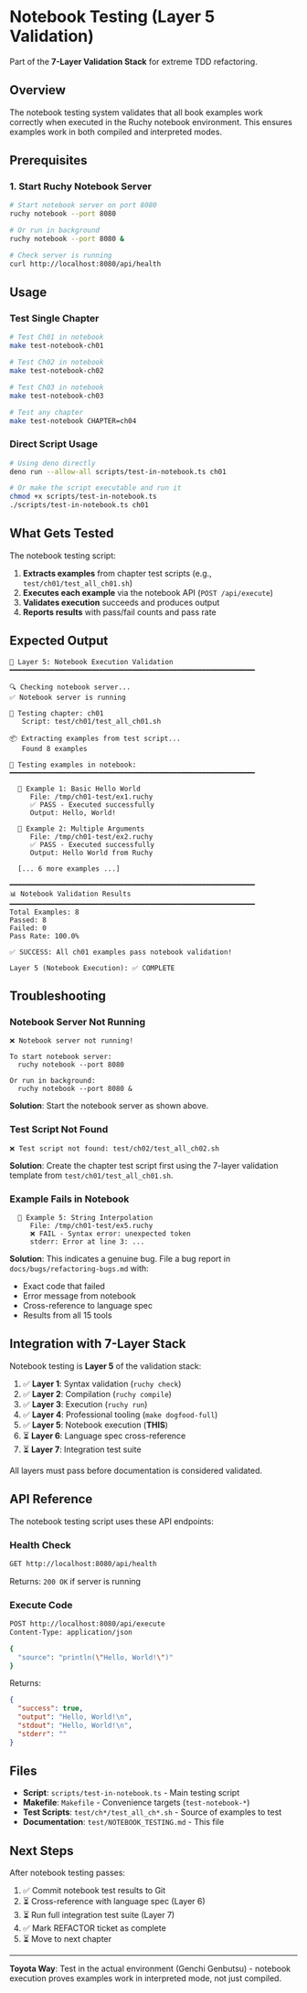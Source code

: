 # Notebook Testing (Layer 5 Validation)

Part of the **7-Layer Validation Stack** for extreme TDD refactoring.

## Overview

The notebook testing system validates that all book examples work correctly when executed in the Ruchy notebook environment. This ensures examples work in both compiled and interpreted modes.

## Prerequisites

### 1. Start Ruchy Notebook Server

```bash
# Start notebook server on port 8080
ruchy notebook --port 8080

# Or run in background
ruchy notebook --port 8080 &

# Check server is running
curl http://localhost:8080/api/health
```

## Usage

### Test Single Chapter

```bash
# Test Ch01 in notebook
make test-notebook-ch01

# Test Ch02 in notebook
make test-notebook-ch02

# Test Ch03 in notebook
make test-notebook-ch03

# Test any chapter
make test-notebook CHAPTER=ch04
```

### Direct Script Usage

```bash
# Using deno directly
deno run --allow-all scripts/test-in-notebook.ts ch01

# Or make the script executable and run it
chmod +x scripts/test-in-notebook.ts
./scripts/test-in-notebook.ts ch01
```

## What Gets Tested

The notebook testing script:

1. **Extracts examples** from chapter test scripts (e.g., `test/ch01/test_all_ch01.sh`)
2. **Executes each example** via the notebook API (`POST /api/execute`)
3. **Validates execution** succeeds and produces output
4. **Reports results** with pass/fail counts and pass rate

## Expected Output

```
🧪 Layer 5: Notebook Execution Validation
━━━━━━━━━━━━━━━━━━━━━━━━━━━━━━━━━━━━━━━━━━━━━━━━━━━━━━━━━━━━

🔍 Checking notebook server...
✅ Notebook server is running

📂 Testing chapter: ch01
   Script: test/ch01/test_all_ch01.sh

📦 Extracting examples from test script...
   Found 8 examples

🧪 Testing examples in notebook:
━━━━━━━━━━━━━━━━━━━━━━━━━━━━━━━━━━━━━━━━━━━━━━━━━━━━━━━━━━━━

  📝 Example 1: Basic Hello World
     File: /tmp/ch01-test/ex1.ruchy
     ✅ PASS - Executed successfully
     Output: Hello, World!

  📝 Example 2: Multiple Arguments
     File: /tmp/ch01-test/ex2.ruchy
     ✅ PASS - Executed successfully
     Output: Hello World from Ruchy

  [... 6 more examples ...]

━━━━━━━━━━━━━━━━━━━━━━━━━━━━━━━━━━━━━━━━━━━━━━━━━━━━━━━━━━━━
📊 Notebook Validation Results
━━━━━━━━━━━━━━━━━━━━━━━━━━━━━━━━━━━━━━━━━━━━━━━━━━━━━━━━━━━━
Total Examples: 8
Passed: 8
Failed: 0
Pass Rate: 100.0%

✅ SUCCESS: All ch01 examples pass notebook validation!

Layer 5 (Notebook Execution): ✅ COMPLETE
```

## Troubleshooting

### Notebook Server Not Running

```
❌ Notebook server not running!

To start notebook server:
  ruchy notebook --port 8080

Or run in background:
  ruchy notebook --port 8080 &
```

**Solution**: Start the notebook server as shown above.

### Test Script Not Found

```
❌ Test script not found: test/ch02/test_all_ch02.sh
```

**Solution**: Create the chapter test script first using the 7-layer validation template from `test/ch01/test_all_ch01.sh`.

### Example Fails in Notebook

```
  📝 Example 5: String Interpolation
     File: /tmp/ch01-test/ex5.ruchy
     ❌ FAIL - Syntax error: unexpected token
     stderr: Error at line 3: ...
```

**Solution**: This indicates a genuine bug. File a bug report in `docs/bugs/refactoring-bugs.md` with:
- Exact code that failed
- Error message from notebook
- Cross-reference to language spec
- Results from all 15 tools

## Integration with 7-Layer Stack

Notebook testing is **Layer 5** of the validation stack:

1. ✅ **Layer 1**: Syntax validation (`ruchy check`)
2. ✅ **Layer 2**: Compilation (`ruchy compile`)
3. ✅ **Layer 3**: Execution (`ruchy run`)
4. ✅ **Layer 4**: Professional tooling (`make dogfood-full`)
5. ✅ **Layer 5**: Notebook execution (**THIS**)
6. ⏳ **Layer 6**: Language spec cross-reference
7. ⏳ **Layer 7**: Integration test suite

All layers must pass before documentation is considered validated.

## API Reference

The notebook testing script uses these API endpoints:

### Health Check

```bash
GET http://localhost:8080/api/health
```

Returns: `200 OK` if server is running

### Execute Code

```bash
POST http://localhost:8080/api/execute
Content-Type: application/json

{
  "source": "println(\"Hello, World!\")"
}
```

Returns:
```json
{
  "success": true,
  "output": "Hello, World!\n",
  "stdout": "Hello, World!\n",
  "stderr": ""
}
```

## Files

- **Script**: `scripts/test-in-notebook.ts` - Main testing script
- **Makefile**: `Makefile` - Convenience targets (`test-notebook-*`)
- **Test Scripts**: `test/ch*/test_all_ch*.sh` - Source of examples to test
- **Documentation**: `test/NOTEBOOK_TESTING.md` - This file

## Next Steps

After notebook testing passes:

1. ✅ Commit notebook test results to Git
2. ⏳ Cross-reference with language spec (Layer 6)
3. ⏳ Run full integration test suite (Layer 7)
4. ✅ Mark REFACTOR ticket as complete
5. ⏳ Move to next chapter

---

**Toyota Way**: Test in the actual environment (Genchi Genbutsu) - notebook execution proves examples work in interpreted mode, not just compiled.
